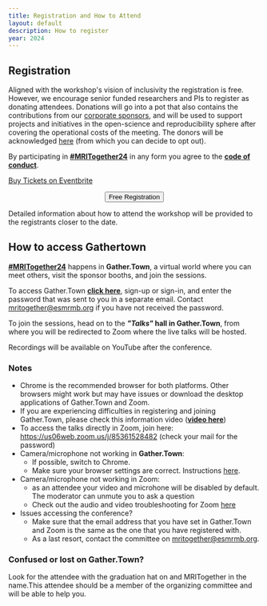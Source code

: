 ```yaml
---
title: Registration and How to Attend
layout: default
description: How to register
year: 2024
--- 
```


## Registration

Aligned with the workshop's vision of inclusivity the registration is free. However, we encourage senior funded researchers and PIs to register as donating attendees. 
Donations will go into a pot that also contains the contributions from our [corporate sponsors](/24m/sponsors), and will be used to support projects and initiatives in the open-science and reproducibility sphere after covering the operational costs of the meeting. 
The donors will be acknowledged [here](/24m/sponsors) (from which you can decide to opt out).

By participating in [**#MRITogether24**](https://twitter.com/hashtag/MRITogether) in any form you agree to the [**code of conduct**](/CODE_OF_CONDUCT).

<!-- Noscript content for added SEO -->
<noscript><a href="https://www.eventbrite.com.au/e/mri-together-2024-tickets-1024428261507" rel="noopener noreferrer" target="_blank">Buy Tickets on Eventbrite</a></noscript>
<!-- You can customize this button any way you like -->

<div style="text-align: center; width; 100%">
<button id="eventbrite-widget-modal-trigger-1024428261507" type="button" class="shadow_button">Free Registration</button>
</div>

Detailed information about how to attend the workshop will be provided to the registrants closer to the date.

<script src="https://www.eventbrite.com/static/widgets/eb_widgets.js"></script>

<script type="text/javascript">
    var exampleCallback = function() {
        console.log('Order complete!');
    };

    window.EBWidgets.createWidget({
        widgetType: 'checkout',
        eventId: '1024428261507',
        modal: true,
        modalTriggerElementId: 'eventbrite-widget-modal-trigger-1024428261507',
        onOrderComplete: exampleCallback
    });
</script>

## How to access Gathertown

[**#MRITogether24**](https://twitter.com/hashtag/MRITogether24) happens in **Gather.Town**, a virtual world where you can meet others, visit the sponsor booths, and join the sessions. 

To access Gather.Town **[click here](https://app.gather.town/app/xbgBZ1HCwy9iqGq4/mritogether24)**, sign-up or sign-in, and enter the password that was sent to you in a separate email. 
Contact [mritogether@esmrmb.org](mailto:mritogether@esmrmb.org) if you have not received the password.

To join the sessions, head on to the ***"Talks"* hall in Gather.Town**, from where you will be redirected to Zoom where the live talks will be hosted.

Recordings will be available on YouTube after the conference.

### Notes
* Chrome is the recommended browser for both platforms. Other browsers might work but may have issues or download the desktop applications of Gather.Town and Zoom.
* If you are experiencing difficulties in registering and joining Gather.Town, please check this information video (**[video here](//youtu.be/tJybbxo9LBI)**) 
* To access the talks directly in Zoom, join here: https://us06web.zoom.us/j/85361528482 (check your mail for the password)
* Camera/microphone not working in **Gather.Town**:
  * If possible, switch to Chrome. 
  * Make sure your browser settings are correct. Instructions [here]((https://support.gather.town/hc/en-us/articles/15909987334164-Set-Desktop-Browser-and-System-Permissions)).
* Camera/microphone not working in Zoom: 
  * as an attendee your video and microhone will be disabled by default. The moderator can unmute you to ask a question
  * Check out the audio and video troubleshooting for Zoom [here](https://support.zoom.com/hc/en/category?id=kb_category&kb_category=31293e9a8720391089a37408dabb35b8)
* Issues accessing the conference?
  * Make sure that the email address that you have set in Gather.Town and Zoom is the same as the one that you have registered with. 
  * As a last resort, contact the committee on [mritogether@esmrmb.org](mailto:mritogether@esmrmb.org).

### Confused or lost on Gather.Town?
Look for the attendee with the graduation hat on and MRITogether in the name.This attendee should be a member of the organizing committee and will be able to help you.

<a id="matching_details"></a>
